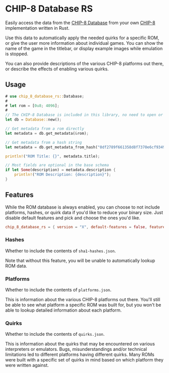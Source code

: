 # CHIP-8 Database RS

Easily access the data from the [CHIP-8 Database][] from your own [CHIP-8] implementation written in Rust.

Use this data to automatically apply the needed quirks for a specific ROM, or give the user more information about individual games. You can show the name of the game in the titlebar, or display example images while emulation is stopped.

You can also provide descriptions of the various CHIP-8 platforms out there, or describe the effects of enabling various quirks.

## Usage

```rust
# use chip_8_database_rs::Database;
#
# let rom = [0u8; 4096];
#
// The CHIP-8 Database is included in this library, no need to open or download files
let db = Database::new();

// Get metadata from a rom directly
let metadata = db.get_metadata(&rom);

// Get metadata from a hash string
let metadata = db.get_metadata_from_hash("0df2789f661358d8f7370e6cf93490c5bcd44b01").unwrap();

println!("ROM Title: {}", metadata.title);

// Most fields are optional in the base schema
if let Some(description) = metadata.description {
    println!("ROM Description: {description}");
}
```

## Features

While the ROM database is always enabled, you can choose to not include platforms, hashes, or quirk data if you'd like to reduce your binary size. Just disable default features and pick and choose the ones you'd like.

```toml
chip_8_database_rs = { version = "X", default-features = false, features = ["hashes"]}
```

### Hashes

Whether to include the contents of `sha1-hashes.json`.

Note that without this feature, you will be unable to automatically lookup ROM data.

### Platforms

Whether to include the contents of `platforms.json`.

This is information about the various CHIP-8 platforms out there. You'll still be able to see what platform a specific ROM was built for, but you won't be able to lookup detailed information about each platform.

### Quirks

Whether to include the contents of `quirks.json`.

This is information about the quirks that may be encountered on various interpreters or emulators. Bugs, misunderstandings and/or technical limitations led to different platforms having different quirks. Many ROMs were built with a specific set of quirks in mind based on which platform they were written against.


[CHIP-8]: https://chip-8.github.io/links/
[CHIP-8 Database]: https://github.com/chip-8/chip-8-database
